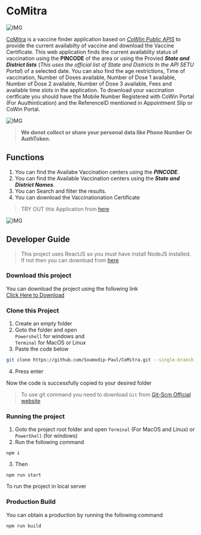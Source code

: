 # CoMitra

![IMG](https://blogger.googleusercontent.com/img/b/R29vZ2xl/AVvXsEhJiwcsCaKCz1UbNEDOgkZbpgz-vSe_D-PI7_83-0IGvvdKM8Cak3vmvdtaCnVbWQWmNgU92m3nrkzOrHmcPWWvNxgxZUl7Vn17xLs8HpAi9KUstiuZNL6hVyWgg6MSrM5vTI13TF25qp5D3P559NRoD6sDJ-OUPaCxgbyTgsFbrEnFCUw6YWjQ8sRf/s1365/image.png)

[CoMitra](https://comitra.cooldeveloper.live/) is a vaccine finder application based on _[CoWIin Public APIS](https://apisetu.gov.in/public/marketplace/api/cowin)_ to provide the current availabilty of vaccine and download the Vaccine Certificate.
This web application finds the current availablity status of vaccination using the __PINCODE__ of the area or using the Provied ***State and District lists*** (_This uses the official list of State and Districts In the API SETU Portal_) of a selected date. You can also find the age restrictions, Time of vaccination, Number of Doses available, Number of Dose 1 available, Number of Dose 2 available, Number of Dose 3 available, Fees and available time slots in the application. To download your vaccination certficate you should have the Mobile Number Registered with CoWin Portal (For Auuthintication) and the ReferenceID mentioned in Appointment Slip or CoWin Portal.

![IMG](https://blogger.googleusercontent.com/img/a/AVvXsEglsl4ASVE56YP8YL3qH1Yw6xOtrkd-UBgbjRyoLiScuxBtlu399CfVJyVKW9Ey_rH6g8bN6f17Re3UVRFJTlW043uWYNiVk0gWNdaoLftmNR0z1lXa7n9Yj5hW_0b3tMSkijdVuKNA_gB4G4MBSzXirWvFPQAUjNMLgj9vFR5pIhOsdgtutVRlWk41)

> __We donot collect or share your personal data like Phone Number Or AuthToken.__

## Functions

1. You can find the Availabe Vaccination centers using the ___PINCODE___.
2. You can find the Available Vaccination centers using the ___State and District Names___.
3. You can Search and filter the results.
4. You can download the Vaccinationation Certificate

> TRY OUT this Application from [here](https://comitra.ga/)

![IMG](https://blogger.googleusercontent.com/img/a/AVvXsEh39a5Pdmv8Corg9CuUsD4QChKq7KQVd-9pnsfwbmElx6nAzX9pR-6KRdU8USsmuzKtySw4E30eTMHiA5pWXyh4V5DU2Os1KkHX785A3k8F4cdpkwSTryt4DUZojF0aK43ugXD1FWuyFArfQwJFfM74w8L8pYxehgYLnbHbuH0oEgBKQ6VEo6c3UIAv)


## Developer Guide 

> This project uses ReactJS so you must have install NodeJS installed.
> If not then you can download from [here](https://nodejs.org/en/download/)

### Download this project

You can download the project using the following link<br />
[Click Here to Download](https://github.com/Soumodip-Paul/CoMitra/zipball/main)

### Clone this Project

1. Create an empty folder 
2. Goto the folder and  open <br/> `Powershell` for windows and <br/> `Terminal` for MacOS or Linux
3. Paste the code below 

```bash
git clone https://github.com/Soumodip-Paul/CoMitra.git --single-branch 
```
4. Press enter 

Now the code is successfully copied to your desired folder

> To use git command you need to download `Git` from [Git-Scm Official website](https://git-scm.com/downloads "Download Git")

### Running the project

1. Goto the project root folder and open `Terminal` (For MacOS and Linux) or `PowerShell` (for windows)
2. Run the following command
```
npm i
```
3. Then 
```
npm run start
```
To run the project in local server

### Production Build

You can obtain a production by running the following command
```
npm run build
```

